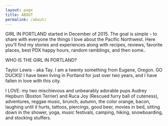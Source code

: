 ```yaml
---
layout: page
title: ABOUT
permalink: /about/
---
```


<div class="about"><div class="post-content"><p class="about-text">GIRL IN PORTLAND started in December of 2015. The goal is simple - to share with everyone the things I love about the Pacific Northwest. Here you'll find my stories and experiences along with recipes, reviews, favorite places, best PDX happy hours, random ramblings, and then some..</p><p class="about-text">WHO IS THE GIRL IN PORTLAND?</p><p class="about-text">Taylor Lewis - aka Tay. I am a twenty something from Eugene, Oregon. GO DUCKS! I have been living in Portland for just over two years, and I have fallen in love with this city.</p><p class="about-text">I LOVE: my two mischievous and unbearably adorable pups Audrey Hepburn (Boston Terrier) and Ruca Joy (Rescued furry ball of cuteness), adventures, reggae music, brunch, autumn, the color orange, bacon, laughing until it hurts, tattoos, piercings, good beer, movies in bed, sitting down in the shower, yoga, music festivals, camping, hiking, snowboarding, and stocking stuffers.</p></div><div class="container-fluid"><div class="about-img"><p class="text-center"><img src="" /></p></div></div></div>